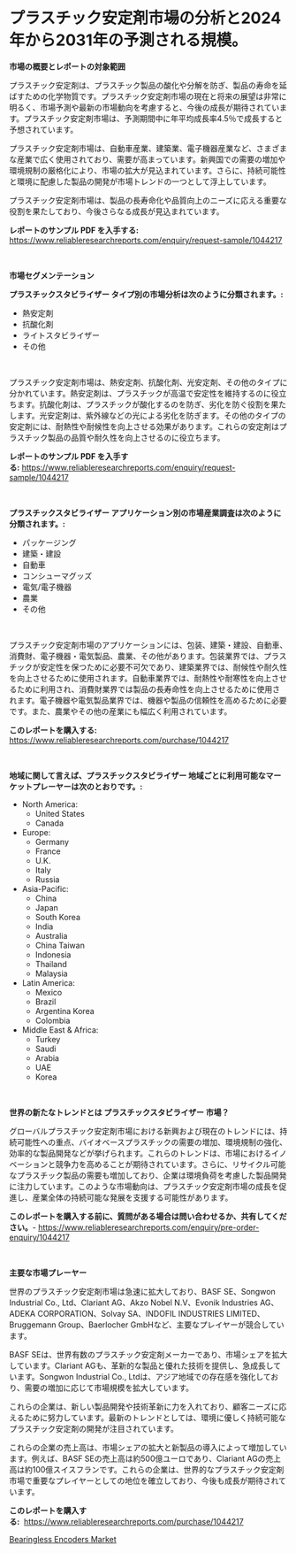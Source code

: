 <p><h1>プラスチック安定剤市場の分析と2024年から2031年の予測される規模。</h1></p><p><strong>市場の概要とレポートの対象範囲</strong></p>
<p><p>プラスチック安定剤は、プラスチック製品の酸化や分解を防ぎ、製品の寿命を延ばすための化学物質です。プラスチック安定剤市場の現在と将来の展望は非常に明るく、市場予測や最新の市場動向を考慮すると、今後の成長が期待されています。プラスチック安定剤市場は、予測期間中に年平均成長率4.5％で成長すると予想されています。</p><p>プラスチック安定剤市場は、自動車産業、建築業、電子機器産業など、さまざまな産業で広く使用されており、需要が高まっています。新興国での需要の増加や環境規制の厳格化により、市場の拡大が見込まれています。さらに、持続可能性と環境に配慮した製品の開発が市場トレンドの一つとして浮上しています。</p><p>プラスチック安定剤市場は、製品の長寿命化や品質向上のニーズに応える重要な役割を果たしており、今後さらなる成長が見込まれています。</p></p>
<p><strong>レポートのサンプル PDF を入手する:</strong> <a href="https://www.reliableresearchreports.com/enquiry/request-sample/1044217">https://www.reliableresearchreports.com/enquiry/request-sample/1044217</a></p>
<p>&nbsp;</p>
<p><strong>市場セグメンテーション</strong></p>
<p><strong>プラスチックスタビライザー タイプ別の市場分析は次のように分類されます。:</strong></p>
<p><ul><li>熱安定剤</li><li>抗酸化剤</li><li>ライトスタビライザー</li><li>その他</li></ul></p>
<p>&nbsp;</p>
<p><p>プラスチック安定剤市場は、熱安定剤、抗酸化剤、光安定剤、その他のタイプに分かれています。熱安定剤は、プラスチックが高温で安定性を維持するのに役立ちます。抗酸化剤は、プラスチックが酸化するのを防ぎ、劣化を防ぐ役割を果たします。光安定剤は、紫外線などの光による劣化を防ぎます。その他のタイプの安定剤には、耐熱性や耐候性を向上させる効果があります。これらの安定剤はプラスチック製品の品質や耐久性を向上させるのに役立ちます。</p></p>
<p><strong>レポートのサンプル PDF を入手する:</strong>&nbsp;<a href="https://www.reliableresearchreports.com/enquiry/request-sample/1044217">https://www.reliableresearchreports.com/enquiry/request-sample/1044217</a></p>
<p>&nbsp;</p>
<p><strong> プラスチックスタビライザー アプリケーション別の市場産業調査は次のように分類されます。:</strong></p>
<p><ul><li>パッケージング</li><li>建築・建設</li><li>自動車</li><li>コンシューマグッズ</li><li>電気/電子機器</li><li>農業</li><li>その他</li></ul></p>
<p>&nbsp;</p>
<p><p>プラスチック安定剤市場のアプリケーションには、包装、建築・建設、自動車、消費財、電子機器・電気製品、農業、その他があります。包装業界では、プラスチックが安定性を保つために必要不可欠であり、建築業界では、耐候性や耐久性を向上させるために使用されます。自動車業界では、耐熱性や耐寒性を向上させるために利用され、消費財業界では製品の長寿命性を向上させるために使用されます。電子機器や電気製品業界では、機器や製品の信頼性を高めるために必要です。また、農業やその他の産業にも幅広く利用されています。</p></p>
<p><strong>このレポートを購入する:</strong>&nbsp; <a href="https://www.reliableresearchreports.com/purchase/1044217">https://www.reliableresearchreports.com/purchase/1044217</a></p>
<p>&nbsp;</p>
<p><strong>地域に関して言えば、プラスチックスタビライザー 地域ごとに利用可能なマーケットプレーヤーは次のとおりです。:</strong></p>
<p><ul>
    <li>
        North America:
        <ul>
            <li>United States</li>
            <li>Canada</li>
        </ul>
    </li>
    <li>
        Europe:
        <ul>
            <li>Germany</li>
            <li>France</li>
            <li>U.K.</li>
            <li>Italy</li>
            <li>Russia</li>
        </ul>
    </li>
    <li>
        Asia-Pacific:
        <ul>
            <li>China</li>
            <li>Japan</li>
            <li>South Korea</li>
            <li>India</li>
            <li>Australia</li>
            <li>China Taiwan</li>
            <li>Indonesia</li>
            <li>Thailand</li>
            <li>Malaysia</li>
        </ul>
    </li>
    <li>
        Latin America:
        <ul>
            <li>Mexico</li>
            <li>Brazil</li>
            <li>Argentina Korea</li>
            <li>Colombia</li>
        </ul>
    </li>
    <li>
        Middle East & Africa:
        <ul>
            <li>Turkey</li>
            <li>Saudi</li>
            <li>Arabia</li>
            <li>UAE</li>
            <li>Korea</li>
        </ul>
    </li>
    </ul></p>
<p>&nbsp;</p>
<p><strong>世界の新たなトレンドとは プラスチックスタビライザー 市場？</strong></p>
<p><p>グローバルプラスチック安定剤市場における新興および現在のトレンドには、持続可能性への重点、バイオベースプラスチックの需要の増加、環境規制の強化、効率的な製品開発などが挙げられます。これらのトレンドは、市場におけるイノベーションと競争力を高めることが期待されています。さらに、リサイクル可能なプラスチック製品の需要も増加しており、企業は環境負荷を考慮した製品開発に注力しています。このような市場動向は、プラスチック安定剤市場の成長を促進し、産業全体の持続可能な発展を支援する可能性があります。</p></p>
<p><strong>このレポートを購入する前に、質問がある場合は問い合わせるか、共有してください。</strong>- <a href="https://www.reliableresearchreports.com/enquiry/pre-order-enquiry/1044217">https://www.reliableresearchreports.com/enquiry/pre-order-enquiry/1044217</a></p>
<p>&nbsp;</p>
<p><strong>主要な市場プレーヤー</strong></p>
<p><p>世界のプラスチック安定剤市場は急速に拡大しており、BASF SE、Songwon Industrial Co., Ltd、Clariant AG、Akzo Nobel N.V、Evonik Industries AG、ADEKA CORPORATION、Solvay SA、INDOFIL INDUSTRIES LIMITED、Bruggemann Group、Baerlocher GmbHなど、主要なプレイヤーが競合しています。</p><p>BASF SEは、世界有数のプラスチック安定剤メーカーであり、市場シェアを拡大しています。Clariant AGも、革新的な製品と優れた技術を提供し、急成長しています。Songwon Industrial Co., Ltdは、アジア地域での存在感を強化しており、需要の増加に応じて市場規模を拡大しています。</p><p>これらの企業は、新しい製品開発や技術革新に力を入れており、顧客ニーズに応えるために努力しています。最新のトレンドとしては、環境に優しく持続可能なプラスチック安定剤の開発が注目されています。</p><p>これらの企業の売上高は、市場シェアの拡大と新製品の導入によって増加しています。例えば、BASF SEの売上高は約500億ユーロであり、Clariant AGの売上高は約100億スイスフランです。これらの企業は、世界的なプラスチック安定剤市場で重要なプレイヤーとしての地位を確立しており、今後も成長が期待されています。</p></p>
<p><strong>このレポートを購入する:</strong>&nbsp;&nbsp;<a href="https://www.reliableresearchreports.com/purchase/1044217">https://www.reliableresearchreports.com/purchase/1044217</a></p>
<p><p><a href="https://metal-farmhouse-e95.notion.site/Bearingless-Encoders-Market-Size-Growing-and-Forecasted-for-period-from-2024-2031-and-provides-com-0a8ecc8fa5ab4bbfa3bcdf25ab230f2a">Bearingless Encoders Market</a></p></p>